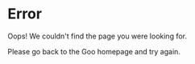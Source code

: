 # Error

Oops! We couldn't find the page you were looking for.

Please go back to the Goo homepage and try again.